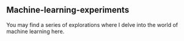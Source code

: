 ## Machine-learning-experiments

You may find a series of explorations where I delve into the world of machine learning here. 
